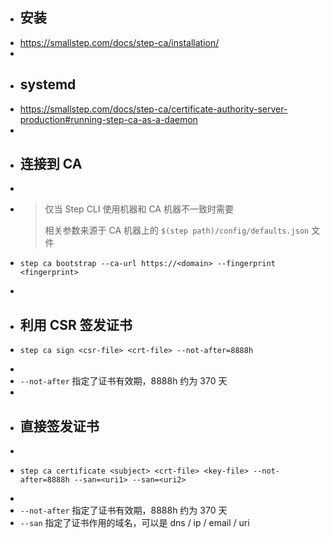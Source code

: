 - ## 安装
- https://smallstep.com/docs/step-ca/installation/
-
- ## systemd
- https://smallstep.com/docs/step-ca/certificate-authority-server-production#running-step-ca-as-a-daemon
-
- ## 连接到 CA
-
- > 仅当 Step CLI 使用机器和 CA 机器不一致时需要
  > 
  > 相关参数来源于 CA 机器上的 `$(step path)/config/defaults.json` 文件
- ```
  step ca bootstrap --ca-url https://<domain> --fingerprint <fingerprint>
  ```
-
- ## 利用 CSR 签发证书
- ```
  step ca sign <csr-file> <crt-file> --not-after=8888h
  ```
-
- `--not-after` 指定了证书有效期，8888h 约为 370 天
-
- ## 直接签发证书
-
- ```
  step ca certificate <subject> <crt-file> <key-file> --not-after=8888h --san=<uri1> --san=<uri2>
  ```
-
- `--not-after` 指定了证书有效期，8888h 约为 370 天
- `--san` 指定了证书作用的域名，可以是 dns / ip / email / uri